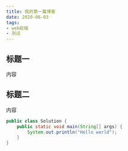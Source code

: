 ```yaml
---
title: 我的第一篇博客
date: 2020-06-03
tags: 
- web前端
- 测试
---
```


## 标题一

内容

## 标题二

内容

``` Java
public class Solution {
    public static void main(String[] args) {
        System.out.println("Hello world");
    }
}
```
